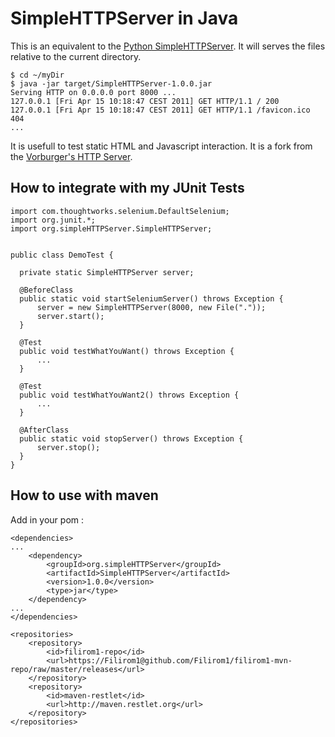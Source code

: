 SimpleHTTPServer in Java
========================

This is an equivalent to the [Python SimpleHTTPServer](http://docs.python.org/library/simplehttpserver.html).
It will serves the files relative to the current directory.

    $ cd ~/myDir
    $ java -jar target/SimpleHTTPServer-1.0.0.jar
    Serving HTTP on 0.0.0.0 port 8000 ...
    127.0.0.1 [Fri Apr 15 10:18:47 CEST 2011] GET HTTP/1.1 / 200
    127.0.0.1 [Fri Apr 15 10:18:47 CEST 2011] GET HTTP/1.1 /favicon.ico 404
    ...

It is usefull to test static HTML and Javascript interaction. 
It is a fork from the [Vorburger's HTTP Server](http://www.vorburger.ch/blog1/2006/06/simple-http-server-in-java.html).

How to integrate with my JUnit Tests
-----------------------------------

    import com.thoughtworks.selenium.DefaultSelenium;
    import org.junit.*;
    import org.simpleHTTPServer.SimpleHTTPServer;


    public class DemoTest {

      private static SimpleHTTPServer server;

      @BeforeClass
      public static void startSeleniumServer() throws Exception {
          server = new SimpleHTTPServer(8000, new File("."));
          server.start();
      }

      @Test
      public void testWhatYouWant() throws Exception {
          ...
      }

      @Test
      public void testWhatYouWant2() throws Exception {
          ...
      }

      @AfterClass
      public static void stopServer() throws Exception {
          server.stop();
      }
    }


How to use with maven
---------------------
Add in your pom : 

    <dependencies>
    ...
        <dependency>
            <groupId>org.simpleHTTPServer</groupId>
            <artifactId>SimpleHTTPServer</artifactId>
            <version>1.0.0</version>
            <type>jar</type>
        </dependency>
    ...
    </dependencies>
    
    <repositories>
        <repository>
            <id>filirom1-repo</id>
            <url>https://Filirom1@github.com/Filirom1/filirom1-mvn-repo/raw/master/releases</url>
        </repository>
        <repository>
            <id>maven-restlet</id>
            <url>http://maven.restlet.org</url>
        </repository>
    </repositories>

